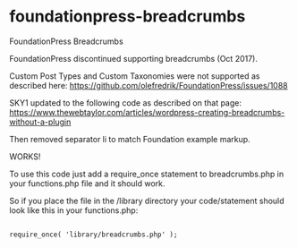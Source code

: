 # foundationpress-breadcrumbs
FoundationPress Breadcrumbs

FoundationPress discontinued supporting breadcrumbs (Oct 2017).

Custom Post Types and Custom Taxonomies were not supported as described here:
https://github.com/olefredrik/FoundationPress/issues/1088

SKY1 updated to the following code as described on that page:
https://www.thewebtaylor.com/articles/wordpress-creating-breadcrumbs-without-a-plugin

Then removed separator li to match Foundation example markup. 

WORKS!

To use this code just add a require_once statement to breadcrumbs.php in your functions.php file and it should work.  

So if you place the file in the /library directory your code/statement should look like this in your functions.php: 

<code>
require_once( 'library/breadcrumbs.php' );
</code>

